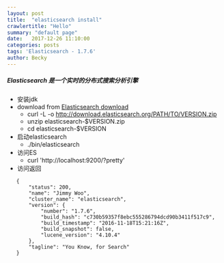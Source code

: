 ```yaml
---
layout: post
title:  "elasticsearch install"
crawlertitle: "Hello"
summary: "default page"
date:   2017-12-26 11:10:00
categories: posts
tags: 'Elasticsearch - 1.7.6'
author: Becky
---
```

##### Elasticsearch 是一个实时的分布式搜索分析引擎

* 安装jdk
* download from [Elasticsearch download](https://www.elastic.co/downloads/elasticsearch "Elasticsearch download") 
    * curl -L -o http://download.elasticsearch.org/PATH/TO/VERSION.zip
    * unzip elasticsearch-$VERSION.zip
    * cd elasticsearch-$VERSION
* 启动elasticsearch
    * ./bin/elasticsearch
* 访问ES
    * curl 'http://localhost:9200/?pretty'
* 访问返回 
 ```
    {
        "status": 200,
        "name": "Jimmy Woo",
        "cluster_name": "elasticsearch",
        "version": {
            "number": "1.7.6",
            "build_hash": "c730b59357f8ebc555286794dcd90b3411f517c9",
            "build_timestamp": "2016-11-18T15:21:16Z",
            "build_snapshot": false,
            "lucene_version": "4.10.4"
        },
        "tagline": "You Know, for Search"
    }
```